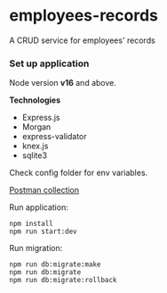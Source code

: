 # employees-records
A CRUD service for employees' records

### Set up application
Node version **v16**  and above.

**Technologies**
- Express.js
- Morgan
- express-validator
- knex.js
- sqlite3

Check config folder for env variables.

[Postman collection](https://github.com/Charitie/employees-records/blob/main/Employees%20Records.postman_collection.json)

Run application: 
```
npm install
npm run start:dev

```


Run migration: 
```
npm run db:migrate:make
npm run db:migrate
npm run db:migrate:rollback

```
